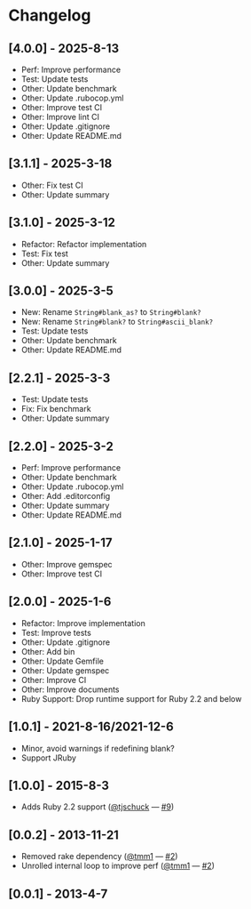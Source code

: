 # Changelog

## [4.0.0] - 2025-8-13

- Perf: Improve performance
- Test: Update tests
- Other: Update benchmark
- Other: Update .rubocop.yml
- Other: Improve test CI
- Other: Improve lint CI
- Other: Update .gitignore
- Other: Update README.md

## [3.1.1] - 2025-3-18

- Other: Fix test CI
- Other: Update summary

## [3.1.0] - 2025-3-12

- Refactor: Refactor implementation
- Test: Fix test
- Other: Update summary

## [3.0.0] - 2025-3-5

- New: Rename `String#blank_as?` to `String#blank?`
- New: Rename `String#blank?` to `String#ascii_blank?`
- Test: Update tests
- Other: Update benchmark
- Other: Update README.md

## [2.2.1] - 2025-3-3

- Test: Update tests
- Fix: Fix benchmark
- Other: Update summary

## [2.2.0] - 2025-3-2

- Perf: Improve performance
- Other: Update benchmark
- Other: Update .rubocop.yml
- Other: Add .editorconfig
- Other: Update summary
- Other: Update README.md

## [2.1.0] - 2025-1-17

- Other: Improve gemspec
- Other: Improve test CI

## [2.0.0] - 2025-1-6

- Refactor: Improve implementation
- Test: Improve tests
- Other: Update .gitignore
- Other: Add bin
- Other: Update Gemfile
- Other: Update gemspec
- Other: Improve CI
- Other: Improve documents
- Ruby Support: Drop runtime support for Ruby 2.2 and below

## [1.0.1] - 2021-8-16/2021-12-6

- Minor, avoid warnings if redefining blank?
- Support JRuby

## [1.0.0] - 2015-8-3

- Adds Ruby 2.2 support ([@tjschuck](https://github.com/tjschuck) — [#9](https://github.com/SamSaffron/fast_blank/pull/9))

## [0.0.2] - 2013-11-21

- Removed rake dependency ([@tmm1](https://github.com/tmm1) — [#2](https://github.com/SamSaffron/fast_blank/pull/2))
- Unrolled internal loop to improve perf ([@tmm1](https://github.com/tmm1) — [#2](https://github.com/SamSaffron/fast_blank/pull/2))

## [0.0.1] - 2013-4-7
